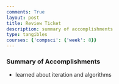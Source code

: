 ```yaml
---
comments: True
layout: post
title: Review Ticket
description: summary of accomplishments
type: tangibles
courses: {'compsci': {'week': 8}}
---
```


### Summary of Accomplishments

- learned about iteration and algorithms  